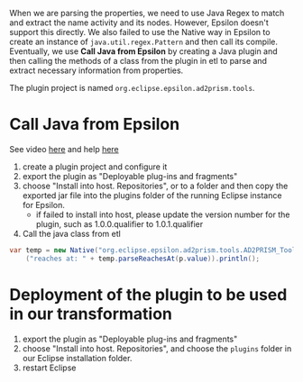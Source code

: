 When we are parsing the properties, we need to use Java Regex to match and extract the name activity and its nodes. However, Epsilon doesn't support this directly. We also failed to use the Native way in Epsilon to create an instance of `java.util.regex.Pattern` and then call its compile. Eventually, we use **Call Java from Epsilon** by creating a Java plugin and then calling the methods of a class from the plugin in etl to parse and extract necessary information from properties.

The plugin project is named `org.eclipse.epsilon.ad2prism.tools`.

# Call Java from Epsilon
See video [here](https://www.youtube.com/watch?v=wSqEfhe3k5A) and help [here](https://eclipse.dev/epsilon/doc/articles/call-java-from-epsilon/)

1. create a plugin project and configure it 
2. export the plugin as "Deployable plug-ins and fragments" 
3. choose "Install into host. Repositories", or to a folder and then copy the exported jar file into the plugins folder of the running Eclipse instance for Epsilon.
   + if failed to install into host, please update the version number for the plugin, such as 1.0.0.qualifier to 1.0.1.qualifier 
4. Call the java class from etl
``` java
var temp = new Native("org.eclipse.epsilon.ad2prism.tools.AD2PRISM_Tools");
	("reaches at: " + temp.parseReachesAt(p.value)).println();
```

# Deployment of the plugin to be used in our transformation 
1. export the plugin as "Deployable plug-ins and fragments" 
2. choose "Install into host. Repositories", and choose the `plugins` folder in our Eclipse installation folder.
3. restart Eclipse
